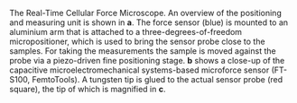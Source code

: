 The Real-Time Cellular Force Microscope. An overview of the positioning and measuring unit is shown in **a**. The force sensor (blue) is mounted to an aluminium arm that is attached to a three-degrees-of-freedom micropositioner, which is used to bring the sensor probe close to the samples. For taking the measurements the sample is moved against the probe via a piezo-driven fine positioning stage. **b** shows a close-up of the capacitive microelectromechanical systems-based microforce sensor (FT-S100, FemtoTools). A tungsten tip is glued to the actual sensor probe (red square), the tip of which is magnified in **c**.